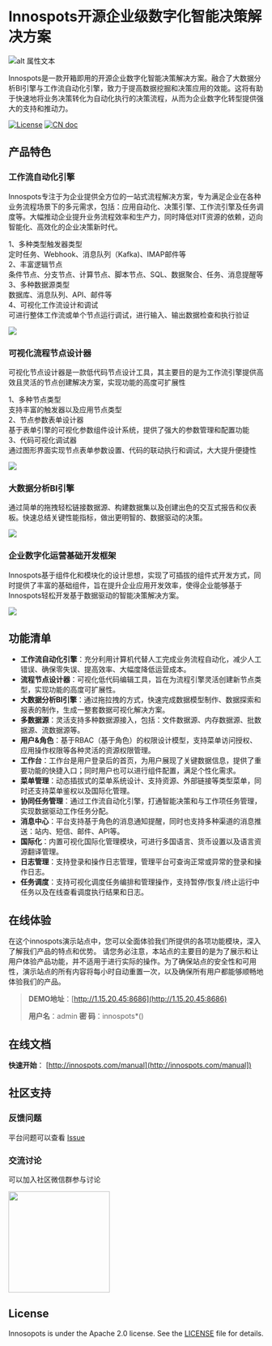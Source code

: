 # Innospots开源企业级数字化智能决策解决方案
![alt 属性文本](https://github.com/innospots/innospots-assets/blob/main/images/innospots-logo.png?raw=true)

Innospots是一款开箱即用的开源企业数字化智能决策解决方案。融合了大数据分析BI引擎与工作流自动化引擎，致力于提高数据挖掘和决策应用的效能。这将有助于快速地将业务决策转化为自动化执行的决策流程，从而为企业数字化转型提供强大的支持和推动力。

[![License](https://img.shields.io/github/license/innospots/innospots)](https://www.apache.org/licenses/LICENSE-2.0.html)
[![CN doc](https://img.shields.io/badge/文档-中文版-blue.svg)](http://innospots.com/manual)


## 产品特色

### 工作流自动化引擎
Innospots专注于为企业提供全方位的一站式流程解决方案，专为满足企业在各种业务流程场景下的多元需求，包括：应用自动化、决策引擎、工作流引擎及任务调度等。大幅推动企业提升业务流程效率和生产力，同时降低对IT资源的依赖，迈向智能化、高效化的企业决策新时代。

1、多种类型触发器类型  
   定时任务、Webhook、消息队列（Kafka)、IMAP邮件等  
2、丰富逻辑节点  
   条件节点、分支节点、计算节点、脚本节点、SQL、数据聚合、任务、消息提醒等  
3、多种数据源类型  
   数据库、消息队列、API、邮件等  
4、可视化工作流设计和调试   
   可进行整体工作流或单个节点运行调试，进行输入、输出数据检查和执行验证    

![](https://github.com/innospots/innospots-assets/blob/main/images/workflow-engine.png?raw=true)

### 可视化流程节点设计器
可视化节点设计器是一款低代码节点设计工具，其主要目的是为工作流引擎提供高效且灵活的节点创建解决方案，实现功能的高度可扩展性

1、多种节点类型    
   支持丰富的触发器以及应用节点类型   
2、节点参数表单设计器    
   基于表单引擎的可视化参数组件设计系统，提供了强大的参数管理和配置功能   
3、代码可视化调试器    
   通过图形界面实现节点表单参数设置、代码的联动执行和调试，大大提升便捷性

![](https://github.com/innospots/innospots-assets/blob/main/images/workflow-node-designer.png?raw=true)

### 大数据分析BI引擎
通过简单的拖拽轻松链接数据源、构建数据集以及创建出色的交互式报告和仪表板。快速总结关键性能指标，做出更明智的、数据驱动的决策。

![](https://github.com/innospots/innospots-assets/blob/main/images/bi-report.png?raw=true)

### 企业数字化运营基础开发框架
Innospots基于组件化和模块化的设计思想，实现了可插拔的组件式开发方式，同时提供了丰富的基础组件，旨在提升企业应用开发效率，使得企业能够基于Innospots轻松开发基于数据驱动的智能决策解决方案。

![](https://github.com/innospots/innospots-assets/blob/main/images/all-modules.png?raw=true)

## 功能清单

* **工作流自动化引擎**：充分利用计算机代替人工完成业务流程自动化，减少人工错误、确保零失误、提高效率、大幅度降低运营成本。
* **流程节点设计器**：可视化低代码编辑工具，旨在为流程引擎灵活创建新节点类型，实现功能的高度可扩展性。
* **大数据分析BI引擎**：通过拖拉拽的方式，快速完成数据模型制作、数据探索和报表的制作，生成一整套数据可视化解决方案。
* **多数据源**：灵活支持多种数据源接入，包括：文件数据源、内存数据源、批数据源、流数据源等。
* **用户&角色**：基于RBAC（基于角色）的权限设计模型，支持菜单访问授权、应用操作权限等各种灵活的资源权限管理。
* **工作台**：工作台是用户登录后的首页，为用户展现了关键数据信息，提供了重要功能的快捷入口；同时用户也可以进行组件配置，满足个性化需求。
* **菜单管理**：动态插拔式的菜单系统设计、支持资源、外部链接等类型菜单，同时还支持菜单鉴权以及国际化管理。
* **协同任务管理**：通过工作流自动化引擎，打通智能决策和与工作项任务管理，实现数据驱动工作任务分配。
* **消息中心**：平台支持基于角色的消息通知提醒，同时也支持多种渠道的消息推送：站内、短信、邮件、API等。
* **国际化**：内置可视化国际化管理模块，可进行多国语言、货币设置以及语言资源翻译管理。
* **日志管理**：支持登录和操作日志管理，管理平台可查询正常或异常的登录和操作日志。
* **任务调度**：支持可视化调度任务编排和管理操作，支持暂停/恢复/终止运行中任务以及在线查看调度执行结果和日志。


## 在线体验
在这个innospots演示站点中，您可以全面体验我们所提供的各项功能模块，深入了解我们产品的特点和优势。
请您务必注意，本站点的主要目的是为了展示和让用户体验产品功能，并不适用于进行实际的操作。为了确保站点的安全性和可用性，演示站点的所有内容将每小时自动重置一次，以及确保所有用户都能够顺畅地体验我们的产品。
> **DEMO地址**：[http://1.15.20.45:8686](http://1.15.20.45:8686)
> 
> **用户名**：admin 
> **密   码**：innospots*()

## 在线文档
**快速开始**：
[http://innospots.com/manual](http://innospots.com/manual])

## 社区支持
### 反馈问题
平台问题可以查看 [Issue](https://github.com/innospots/innospots/issues)

### 交流讨论
可以加入社区微信群参与讨论

<img src="https://github.com/innospots/innospots-assets/blob/main/images/smars-wx.png?raw=true" height="200" width="200" />


## License
Innosopots is under the Apache 2.0 license. See the [LICENSE](https://github.com/innospots/innospots/blob/master/LICENSE) file for details.
